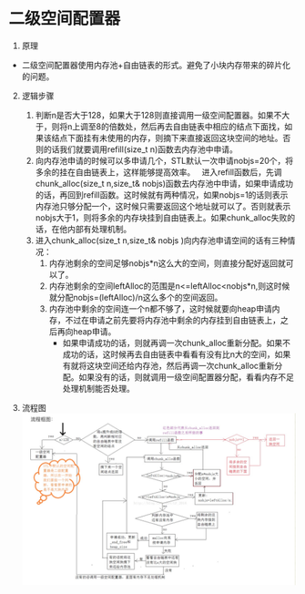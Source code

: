 # 二级空间配置器
  1. 原理
  * 二级空间配置器使用内存池+自由链表的形式。避免了小块内存带来的碎片化的问题。
  
  2. 逻辑步骤
     1. 判断n是否大于128，如果大于128则直接调用一级空间配置器。如果不大于，则将n上调至8的倍数处，然后再去自由链表中相应的结点下面找，如果该结点下面挂有未使用的内存，则摘下来直接返回这块空间的地址。否则的话我们就要调用refill(size_t n)函数去内存池中申请。
     1. 向内存池申请的时候可以多申请几个，STL默认一次申请nobjs=20个，将多余的挂在自由链表上，这样能够提高效率。
     进入refill函数后，先调chunk_alloc(size_t n,size_t& nobjs)函数去内存池中申请，如果申请成功的话，再回到refill函数。这时候就有两种情况，如果nobjs=1的话则表示内存池只够分配一个，这时候只需要返回这个地址就可以了。否则就表示nobjs大于1，则将多余的内存块挂到自由链表上。如果chunk_alloc失败的话，在他内部有处理机制。
     1. 进入chunk_alloc(size_t n,size_t& nobjs )向内存池申请空间的话有三种情况：
        1. 内存池剩余的空间足够nobjs*n这么大的空间，则直接分配好返回就可以了。
        1. 内存池剩余的空间leftAlloc的范围是n<=leftAlloc<nobjs*n,则这时候就分配nobjs=(leftAlloc)/n这么多个的空间返回。
        1. 内存池中剩余的空间连一个n都不够了，这时候就要向heap申请内存，不过在申请之前先要将内存池中剩余的内存挂到自由链表上，之后再向heap申请。
           - 如果申请成功的话，则就再调一次chunk_alloc重新分配。如果不成功的话，这时候再去自由链表中看看有没有比n大的空间，如果有就将这块空间还给内存池，然后再调一次chunk_alloc重新分配。如果没有的话，则就调用一级空间配置器分配，看看内存不足处理机制能否处理。
           
           
 3. 流程图
    ![red_black_2](https://github.com/KleinParadise/CppSTLStudyRecord/blob/master/image/m_twoalloc.png)
           
           
